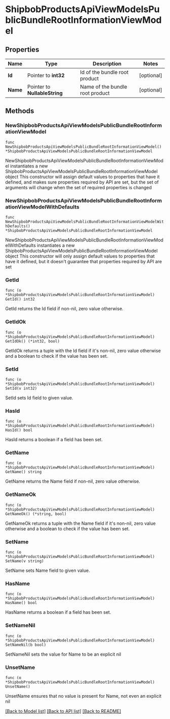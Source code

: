 # ShipbobProductsApiViewModelsPublicBundleRootInformationViewModel

## Properties

Name | Type | Description | Notes
------------ | ------------- | ------------- | -------------
**Id** | Pointer to **int32** | Id of the bundle root product | [optional] 
**Name** | Pointer to **NullableString** | Name of the bundle root product | [optional] 

## Methods

### NewShipbobProductsApiViewModelsPublicBundleRootInformationViewModel

`func NewShipbobProductsApiViewModelsPublicBundleRootInformationViewModel() *ShipbobProductsApiViewModelsPublicBundleRootInformationViewModel`

NewShipbobProductsApiViewModelsPublicBundleRootInformationViewModel instantiates a new ShipbobProductsApiViewModelsPublicBundleRootInformationViewModel object
This constructor will assign default values to properties that have it defined,
and makes sure properties required by API are set, but the set of arguments
will change when the set of required properties is changed

### NewShipbobProductsApiViewModelsPublicBundleRootInformationViewModelWithDefaults

`func NewShipbobProductsApiViewModelsPublicBundleRootInformationViewModelWithDefaults() *ShipbobProductsApiViewModelsPublicBundleRootInformationViewModel`

NewShipbobProductsApiViewModelsPublicBundleRootInformationViewModelWithDefaults instantiates a new ShipbobProductsApiViewModelsPublicBundleRootInformationViewModel object
This constructor will only assign default values to properties that have it defined,
but it doesn't guarantee that properties required by API are set

### GetId

`func (o *ShipbobProductsApiViewModelsPublicBundleRootInformationViewModel) GetId() int32`

GetId returns the Id field if non-nil, zero value otherwise.

### GetIdOk

`func (o *ShipbobProductsApiViewModelsPublicBundleRootInformationViewModel) GetIdOk() (*int32, bool)`

GetIdOk returns a tuple with the Id field if it's non-nil, zero value otherwise
and a boolean to check if the value has been set.

### SetId

`func (o *ShipbobProductsApiViewModelsPublicBundleRootInformationViewModel) SetId(v int32)`

SetId sets Id field to given value.

### HasId

`func (o *ShipbobProductsApiViewModelsPublicBundleRootInformationViewModel) HasId() bool`

HasId returns a boolean if a field has been set.

### GetName

`func (o *ShipbobProductsApiViewModelsPublicBundleRootInformationViewModel) GetName() string`

GetName returns the Name field if non-nil, zero value otherwise.

### GetNameOk

`func (o *ShipbobProductsApiViewModelsPublicBundleRootInformationViewModel) GetNameOk() (*string, bool)`

GetNameOk returns a tuple with the Name field if it's non-nil, zero value otherwise
and a boolean to check if the value has been set.

### SetName

`func (o *ShipbobProductsApiViewModelsPublicBundleRootInformationViewModel) SetName(v string)`

SetName sets Name field to given value.

### HasName

`func (o *ShipbobProductsApiViewModelsPublicBundleRootInformationViewModel) HasName() bool`

HasName returns a boolean if a field has been set.

### SetNameNil

`func (o *ShipbobProductsApiViewModelsPublicBundleRootInformationViewModel) SetNameNil(b bool)`

 SetNameNil sets the value for Name to be an explicit nil

### UnsetName
`func (o *ShipbobProductsApiViewModelsPublicBundleRootInformationViewModel) UnsetName()`

UnsetName ensures that no value is present for Name, not even an explicit nil

[[Back to Model list]](../README.md#documentation-for-models) [[Back to API list]](../README.md#documentation-for-api-endpoints) [[Back to README]](../README.md)


